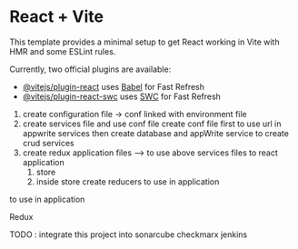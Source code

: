 # React + Vite

This template provides a minimal setup to get React working in Vite with HMR and some ESLint rules.

Currently, two official plugins are available:

- [@vitejs/plugin-react](https://github.com/vitejs/vite-plugin-react/blob/main/packages/plugin-react/README.md) uses [Babel](https://babeljs.io/) for Fast Refresh
- [@vitejs/plugin-react-swc](https://github.com/vitejs/vite-plugin-react-swc) uses [SWC](https://swc.rs/) for Fast Refresh

1. create configuration file -> conf linked with environment file
2. create services file and use conf file
create conf file first to use url in appwrite services 
then create database and appWrite service to create crud services
3. create redux application files --> to use above services files to react application
    1. store
    2. inside store create reducers to use in application 

to use in application

Redux

TODO : integrate this project into
sonarcube 
checkmarx
jenkins

